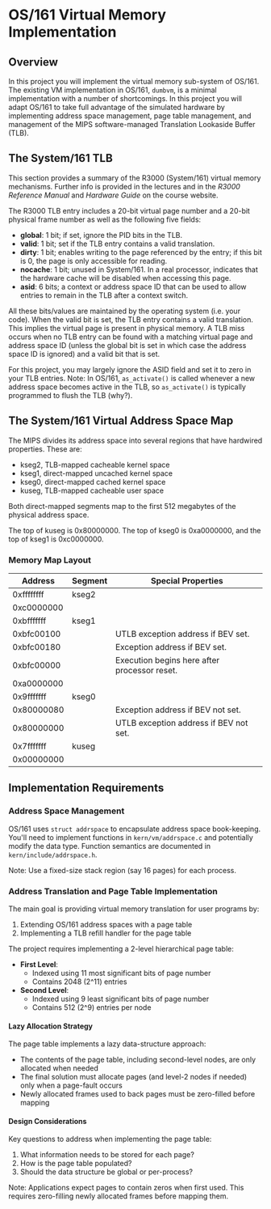# OS/161 Virtual Memory Implementation

## Overview

In this project you will implement the virtual memory sub-system of OS/161. The existing VM implementation in OS/161, `dumbvm`, is a minimal implementation with a number of shortcomings. In this project you will adapt OS/161 to take full advantage of the simulated hardware by implementing address space management, page table management, and management of the MIPS software-managed Translation Lookaside Buffer (TLB).

## The System/161 TLB

This section provides a summary of the R3000 (System/161) virtual memory mechanisms. Further info is provided in the lectures and in the *R3000 Reference Manual* and *Hardware Guide* on the course website.

The R3000 TLB entry includes a 20-bit virtual page number and a 20-bit physical frame number as well as the following five fields:

* **global**: 1 bit; if set, ignore the PID bits in the TLB.
* **valid**: 1 bit; set if the TLB entry contains a valid translation.
* **dirty**: 1 bit; enables writing to the page referenced by the entry; if this bit is 0, the page is only accessible for reading.
* **nocache**: 1 bit; unused in System/161. In a real processor, indicates that the hardware cache will be disabled when accessing this page.
* **asid**: 6 bits; a context or address space ID that can be used to allow entries to remain in the TLB after a context switch.

All these bits/values are maintained by the operating system (i.e. your code). When the valid bit is set, the TLB entry contains a valid translation. This implies the virtual page is present in physical memory. A TLB miss occurs when no TLB entry can be found with a matching virtual page and address space ID (unless the global bit is set in which case the address space ID is ignored) and a valid bit that is set.

For this project, you may largely ignore the ASID field and set it to zero in your TLB entries. Note: In OS/161, `as_activate()` is called whenever a new address space becomes active in the TLB, so `as_activate()` is typically programmed to flush the TLB (why?).

## The System/161 Virtual Address Space Map

The MIPS divides its address space into several regions that have hardwired properties. These are:

* kseg2, TLB-mapped cacheable kernel space
* kseg1, direct-mapped uncached kernel space
* kseg0, direct-mapped cached kernel space
* kuseg, TLB-mapped cacheable user space

Both direct-mapped segments map to the first 512 megabytes of the physical address space.

The top of kuseg is 0x80000000. The top of kseg0 is 0xa0000000, and the top of kseg1 is 0xc0000000.

### Memory Map Layout

| Address      | Segment | Special Properties                       |
|-------------|---------|------------------------------------------|
| 0xffffffff  | kseg2   |                                          |
| 0xc0000000  |         |                                          |
| 0xbfffffff  | kseg1   |                                          |
| 0xbfc00100  |         | UTLB exception address if BEV set.       |
| 0xbfc00180  |         | Exception address if BEV set.            |
| 0xbfc00000  |         | Execution begins here after processor reset. |
| 0xa0000000  |         |                                          |
| 0x9fffffff  | kseg0   |                                          |
| 0x80000080  |         | Exception address if BEV not set.        |
| 0x80000000  |         | UTLB exception address if BEV not set.   |
| 0x7fffffff  | kuseg   |                                          |
| 0x00000000  |         |                                          |

## Implementation Requirements

### Address Space Management

OS/161 uses `struct addrspace` to encapsulate address space book-keeping. You'll need to implement functions in `kern/vm/addrspace.c` and potentially modify the data type. Function semantics are documented in `kern/include/addrspace.h`.

Note: Use a fixed-size stack region (say 16 pages) for each process.

### Address Translation and Page Table Implementation

The main goal is providing virtual memory translation for user programs by:
1. Extending OS/161 address spaces with a page table
2. Implementing a TLB refill handler for the page table

The project requires implementing a 2-level hierarchical page table:
- **First Level**: 
  - Indexed using 11 most significant bits of page number
  - Contains 2048 (2^11) entries
- **Second Level**: 
  - Indexed using 9 least significant bits of page number
  - Contains 512 (2^9) entries per node

#### Lazy Allocation Strategy

The page table implements a lazy data-structure approach:
- The contents of the page table, including second-level nodes, are only allocated when needed
- The final solution must allocate pages (and level-2 nodes if needed) only when a page-fault occurs
- Newly allocated frames used to back pages must be zero-filled before mapping

#### Design Considerations

Key questions to address when implementing the page table:
1. What information needs to be stored for each page?
2. How is the page table populated?
3. Should the data structure be global or per-process?

Note: Applications expect pages to contain zeros when first used. This requires zero-filling newly allocated frames before mapping them.
